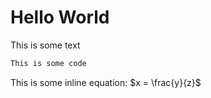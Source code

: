 # Hello World

This is some text

```bash
This is some code
```

This is some inline equation: $x = \frac{y}{z}$
